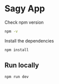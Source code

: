 # Sagy App

Check npm version

```bash
npm -v
```
Install the dependencies

```bash
npm install
```

## Run locally
```bash
npm run dev
```

